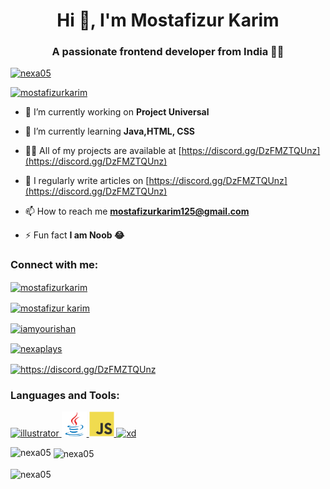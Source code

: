 <h1 align="center">Hi 👋, I'm Mostafizur Karim</h1>

<h3 align="center">A passionate frontend developer from India 👨‍💻</h3>

<p (img align="right" alt="Coding" width="400" src="https://miro.medium.com/max/1360/1*zVnWJtyGOX_kUIDm6ccCfQ.gif" alt="nexa05" /> </p>

<p align="left"> <a href="https://github.com/ryo-ma/github-profile-trophy"><img src="https://github-profile-trophy.vercel.app/?username=nexa05" alt="nexa05" /></a> </p>

<p align="left"> <a href="https://twitter.com/mostafizurkarim" target="blank"><img src="https://img.shields.io/twitter/follow/mostafizurkarim?logo=twitter&style=for-the-badge" alt="mostafizurkarim" /></a> </p>

- 🔭 I’m currently working on **Project Universal**

- 🌱 I’m currently learning **Java,HTML, CSS**

- 👨‍💻 All of my projects are available at [https://discord.gg/DzFMZTQUnz](https://discord.gg/DzFMZTQUnz)

- 📝 I regularly write articles on [https://discord.gg/DzFMZTQUnz](https://discord.gg/DzFMZTQUnz)

- 📫 How to reach me **mostafizurkarim125@gmail.com**

- ⚡ Fun fact **I am Noob 😂**

<h3 align="left">Connect with me:</h3>

<p align="left">

<a href="https://twitter.com/mostafizurkarim" target="blank"><img align="center" src="https://raw.githubusercontent.com/rahuldkjain/github-profile-readme-generator/master/src/images/icons/Social/twitter.svg" alt="mostafizurkarim" height="30" width="40" /></a>

<a href="https://fb.com/mostafizur karim" target="blank"><img align="center" src="https://raw.githubusercontent.com/rahuldkjain/github-profile-readme-generator/master/src/images/icons/Social/facebook.svg" alt="mostafizur karim" height="30" width="40" /></a>

<a href="https://instagram.com/iamyourishan" target="blank"><img align="center" src="https://raw.githubusercontent.com/rahuldkjain/github-profile-readme-generator/master/src/images/icons/Social/instagram.svg" alt="iamyourishan" height="30" width="40" /></a>

<a href="https://www.youtube.com/c/nexaplays" target="blank"><img align="center" src="https://raw.githubusercontent.com/rahuldkjain/github-profile-readme-generator/master/src/images/icons/Social/youtube.svg" alt="nexaplays" height="30" width="40" /></a>

<a href="https://discord.gg/https://discord.gg/DzFMZTQUnz" target="blank"><img align="center" src="https://raw.githubusercontent.com/rahuldkjain/github-profile-readme-generator/master/src/images/icons/Social/discord.svg" alt="https://discord.gg/DzFMZTQUnz" height="30" width="40" /></a>

</p>

<h3 align="left">Languages and Tools:</h3>

<p align="left"> <a href="https://www.adobe.com/in/products/illustrator.html" target="_blank" rel="noreferrer"> <img src="https://www.vectorlogo.zone/logos/adobe_illustrator/adobe_illustrator-icon.svg" alt="illustrator" width="40" height="40"/> </a> <a href="https://www.java.com" target="_blank" rel="noreferrer"> <img src="https://raw.githubusercontent.com/devicons/devicon/master/icons/java/java-original.svg" alt="java" width="40" height="40"/> </a> <a href="https://developer.mozilla.org/en-US/docs/Web/JavaScript" target="_blank" rel="noreferrer"> <img src="https://raw.githubusercontent.com/devicons/devicon/master/icons/javascript/javascript-original.svg" alt="javascript" width="40" height="40"/> </a> <a href="https://www.adobe.com/products/xd.html" target="_blank" rel="noreferrer"> <img src="https://cdn.worldvectorlogo.com/logos/adobe-xd.svg" alt="xd" width="40" height="40"/> </a> </p>

<p><img align="left" src="https://github-readme-stats.vercel.app/api/top-langs?username=nexa05&show_icons=true&locale=en&layout=compact" alt="nexa05" /></p>

<p>&nbsp;<img align="center" src="https://github-readme-stats.vercel.app/api?username=nexa05&show_icons=true&locale=en" alt="nexa05" /></p>

<p><img align="center" src="https://github-readme-streak-stats.herokuapp.com/?user=nexa05&" alt="nexa05" /></p>







